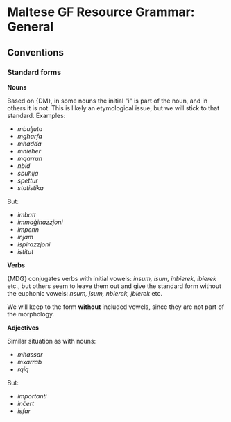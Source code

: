 # Maltese GF Resource Grammar: General

## Conventions

### Standard forms

**Nouns**

Based on {DM}, in some nouns the initial "i" is part of the noun, and in others it is not. This is likely an etymological issue, but we will stick to that standard. Examples:

- _mbuljuta_
- _mgħarfa_
- _mħadda_
- _mnieħer_
- _mqarrun_
- _nbid_
- _sbuħija_
- _spettur_
- _statistika_

But:

- _imbatt_
- _immaġinazzjoni_
- _impenn_
- _injam_
- _ispirazzjoni_
- _istitut_

**Verbs**

{MDG} conjugates verbs with initial vowels: _insum, isum, inbierek, ibierek_ etc., 
but others seem to leave them out and give the standard form without the euphonic vowels: _nsum, jsum, nbierek, jbierek_ etc.

We will keep to the form **without** included vowels, since they are not part of the morphology.

**Adjectives**

Similar situation as with nouns:

- _mħassar_
- _mxarrab_
- _rqiq_

But:

- _importanti_
- _inċert_
- _isfar_

